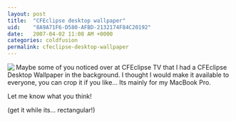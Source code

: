 ```yaml
---
layout: post
title:  "CFEclipse desktop wallpaper"
uid:	"8A9A71F6-D580-AFBD-2132174F84C20192"
date:   2007-04-02 11:08 AM +0000
categories: coldfusion
permalink: cfeclipse-desktop-wallpaper
---
```

<a href="http://www.cfeclipse.org/assets/desktops/cfeclipse.png"><img src="http://www.markdrew.co.uk/blog/images/cfeclipse_wallpaper.png" border="0" align="left"></a> Maybe some of you noticed over at CFEclipse TV that I had a CFEclipse Desktop Wallpaper in the background. I thought I would make it available to everyone, you can crop it if you like... Its mainly for my MacBook Pro.

Let me know what you think!

(get it while its... rectangular!)